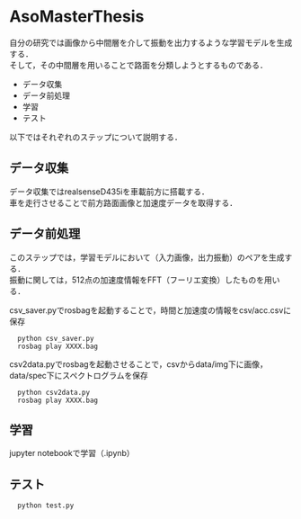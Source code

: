 # AsoMasterThesis

自分の研究では画像から中間層を介して振動を出力するような学習モデルを生成する．<br>
そして，その中間層を用いることで路面を分類しようとするものである．

* データ収集
* データ前処理
* 学習
* テスト

以下ではそれぞれのステップについて説明する．

## データ収集

データ収集ではrealsenseD435iを車載前方に搭載する．<br>
車を走行させることで前方路面画像と加速度データを取得する．


## データ前処理

このステップでは，学習モデルにおいて（入力画像，出力振動）のペアを生成する．<br>
振動に関しては，512点の加速度情報をFFT（フーリエ変換）したものを用いる．

csv_saver.pyでrosbagを起動することで，時間と加速度の情報をcsv/acc.csvに保存
``` 
  python csv_saver.py
  rosbag play XXXX.bag
```

csv2data.pyでrosbagを起動させることで，csvからdata/img下に画像，data/spec下にスペクトログラムを保存
``` 
  python csv2data.py
  rosbag play XXXX.bag
```

## 学習

jupyter notebookで学習（.ipynb）


## テスト
``` 
  python test.py
```
